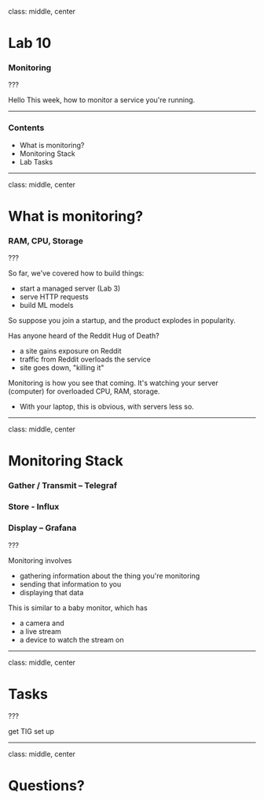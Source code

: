 class: middle, center

# Lab 10
### Monitoring

???

Hello
This week, how to monitor a service you're running.

---

### Contents
- What is monitoring?
- Monitoring Stack
- Lab Tasks

---
class: middle, center

# What is monitoring?
### RAM, CPU, Storage

???

So far, we've covered how to build things:
- start a managed server (Lab 3)
- serve HTTP requests
- build ML models

So suppose you join a startup, and the product explodes in popularity.

Has anyone heard of the Reddit Hug of Death?
- a site gains exposure on Reddit
- traffic from Reddit overloads the service
- site goes down, "killing it"

Monitoring is how you see that coming.
It's watching your server (computer) for overloaded CPU, RAM, storage.
- With your laptop, this is obvious, with servers less so.

---
class: middle, center

# Monitoring Stack
### Gather / Transmit – Telegraf
### Store - Influx
### Display – Grafana

???

Monitoring involves
- gathering information about the thing you're monitoring
- sending that information to you
- displaying that data

This is similar to a baby monitor, which has 
- a camera and 
- a live stream
- a device to watch the stream on

---
class: middle, center

# Tasks

???

get TIG set up

---
class: middle, center

# Questions?
